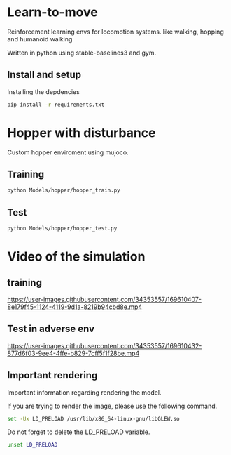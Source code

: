 # Learn-to-move
Reinforcement learning envs for locomotion systems. like walking, hopping and humanoid walking

Written in python using stable-baselines3 and gym.

## Install and setup
Installing the depdencies
```bash
pip install -r requirements.txt
```

# Hopper with disturbance
Custom hopper enviroment using mujoco.

## Training
```bash
python Models/hopper/hopper_train.py
```


## Test
```bash
python Models/hopper/hopper_test.py
```


# Video of the simulation

## training

https://user-images.githubusercontent.com/34353557/169610407-8e179f45-1124-4119-9d1a-8219b94cbd8e.mp4


## Test in adverse env

https://user-images.githubusercontent.com/34353557/169610432-877d6f03-9ee4-4ffe-b829-7cff5f1f28be.mp4


## Important rendering
Important information regarding rendering the model. 
 
 
 
If you are trying to render the image, please use the following command.

```bash
set -Ux LD_PRELOAD /usr/lib/x86_64-linux-gnu/libGLEW.so
```


Do not forget to delete the LD_PRELOAD variable.
```bash
unset LD_PRELOAD
```
